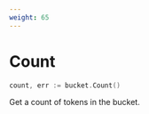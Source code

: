 ```yaml
---
weight: 65
---
```


# Count

```go 
count, err := bucket.Count()
```

Get a count of tokens in the bucket.